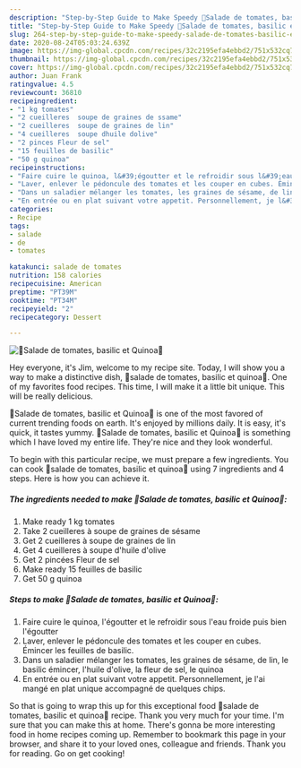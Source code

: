 ```yaml
---
description: "Step-by-Step Guide to Make Speedy 🍅Salade de tomates, basilic et Quinoa🍅"
title: "Step-by-Step Guide to Make Speedy 🍅Salade de tomates, basilic et Quinoa🍅"
slug: 264-step-by-step-guide-to-make-speedy-salade-de-tomates-basilic-et-quinoa
date: 2020-08-24T05:03:24.639Z
image: https://img-global.cpcdn.com/recipes/32c2195efa4ebbd2/751x532cq70/🍅salade-de-tomates-basilic-et-quinoa🍅-photo-principale-de-la-recette.jpg
thumbnail: https://img-global.cpcdn.com/recipes/32c2195efa4ebbd2/751x532cq70/🍅salade-de-tomates-basilic-et-quinoa🍅-photo-principale-de-la-recette.jpg
cover: https://img-global.cpcdn.com/recipes/32c2195efa4ebbd2/751x532cq70/🍅salade-de-tomates-basilic-et-quinoa🍅-photo-principale-de-la-recette.jpg
author: Juan Frank
ratingvalue: 4.5
reviewcount: 36810
recipeingredient:
- "1 kg tomates"
- "2 cueilleres  soupe de graines de ssame"
- "2 cueilleres  soupe de graines de lin"
- "4 cueilleres  soupe dhuile dolive"
- "2 pinces Fleur de sel"
- "15 feuilles de basilic"
- "50 g quinoa"
recipeinstructions:
- "Faire cuire le quinoa, l&#39;égoutter et le refroidir sous l&#39;eau froide puis bien l&#39;égoutter"
- "Laver, enlever le pédoncule des tomates et les couper en cubes. Émincer les feuilles de basilic."
- "Dans un saladier mélanger les tomates, les graines de sésame, de lin, le basilic émincer, l&#39;huile d&#39;olive, la fleur de sel, le quinoa"
- "En entrée ou en plat suivant votre appetit. Personnellement, je l&#39;ai mangé en plat unique accompagné de quelques chips."
categories:
- Recipe
tags:
- salade
- de
- tomates

katakunci: salade de tomates 
nutrition: 158 calories
recipecuisine: American
preptime: "PT39M"
cooktime: "PT34M"
recipeyield: "2"
recipecategory: Dessert

---
```



![🍅Salade de tomates, basilic et Quinoa🍅](https://img-global.cpcdn.com/recipes/32c2195efa4ebbd2/751x532cq70/🍅salade-de-tomates-basilic-et-quinoa🍅-photo-principale-de-la-recette.jpg)

Hey everyone, it's Jim, welcome to my recipe site. Today, I will show you a way to make a distinctive dish, 🍅salade de tomates, basilic et quinoa🍅. One of my favorites food recipes. This time, I will make it a little bit unique. This will be really delicious.



🍅Salade de tomates, basilic et Quinoa🍅 is one of the most favored of current trending foods on earth. It's enjoyed by millions daily. It is easy, it's quick, it tastes yummy. 🍅Salade de tomates, basilic et Quinoa🍅 is something which I have loved my entire life. They're nice and they look wonderful.


To begin with this particular recipe, we must prepare a few ingredients. You can cook 🍅salade de tomates, basilic et quinoa🍅 using 7 ingredients and 4 steps. Here is how you can achieve it.

<!--inarticleads1-->

##### The ingredients needed to make 🍅Salade de tomates, basilic et Quinoa🍅:

1. Make ready 1 kg tomates
1. Take 2 cueilleres à soupe de graines de sésame
1. Get 2 cueilleres à soupe de graines de lin
1. Get 4 cueilleres à soupe d&#39;huile d&#39;olive
1. Get 2 pincées Fleur de sel
1. Make ready 15 feuilles de basilic
1. Get 50 g quinoa




<!--inarticleads2-->

##### Steps to make 🍅Salade de tomates, basilic et Quinoa🍅:

1. Faire cuire le quinoa, l&#39;égoutter et le refroidir sous l&#39;eau froide puis bien l&#39;égoutter
1. Laver, enlever le pédoncule des tomates et les couper en cubes. Émincer les feuilles de basilic.
1. Dans un saladier mélanger les tomates, les graines de sésame, de lin, le basilic émincer, l&#39;huile d&#39;olive, la fleur de sel, le quinoa
1. En entrée ou en plat suivant votre appetit. Personnellement, je l&#39;ai mangé en plat unique accompagné de quelques chips.




So that is going to wrap this up for this exceptional food 🍅salade de tomates, basilic et quinoa🍅 recipe. Thank you very much for your time. I'm sure that you can make this at home. There's gonna be more interesting food in home recipes coming up. Remember to bookmark this page in your browser, and share it to your loved ones, colleague and friends. Thank you for reading. Go on get cooking!

